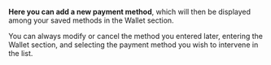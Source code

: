 **Here you can add a new payment method**, which will then be displayed among your saved methods in the Wallet section.

You can always modify or cancel the method you entered later, entering the Wallet section, and selecting the payment method you wish to intervene in the list.
